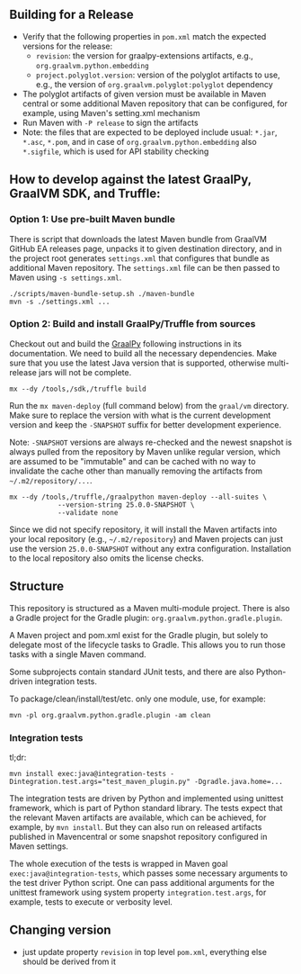 ## Building for a Release

* Verify that the following properties in `pom.xml` match the expected versions for the release:
  * `revision`: the version for graalpy-extensions artifacts, e.g., `org.graalvm.python.embedding`
  * `project.polyglot.version`: version of the polyglot artifacts to use, e.g., the version of `org.graalvm.polyglot:polyglot` dependency
* The polyglot artifacts of given version must be available in Maven central or some additional
  Maven repository that can be configured, for example, using Maven's setting.xml mechanism
* Run Maven with `-P release` to sign the artifacts
* Note: the files that are expected to be deployed include usual: `*.jar`, `*.asc`, `*.pom`,
  and in case of `org.graalvm.python.embedding` also `*.sigfile`, which is used for API stability checking

## How to develop against the latest GraalPy, GraalVM SDK, and Truffle:

### Option 1: Use pre-built Maven bundle

There is script that downloads the latest Maven bundle from GraalVM GitHub EA releases page, unpacks it to given
destination directory, and in the project root generates `settings.xml` that configures that bundle as additional
Maven repository. The `settings.xml` file can be then passed to Maven using `-s settings.xml`.

```
./scripts/maven-bundle-setup.sh ./maven-bundle
mvn -s ./settings.xml ...
```

### Option 2: Build and install GraalPy/Truffle from sources

Checkout out and build the [GraalPy](https://github.com/oracle/graalpython)
following instructions in its documentation. We need to build all the necessary
dependencies. Make sure that you use the latest Java version that is supported,
otherwise multi-release jars will not be complete.

```
mx --dy /tools,/sdk,/truffle build
```

Run the `mx maven-deploy` (full command below) from the `graal/vm` directory.
Make sure to replace the version with what is the current development version
and keep the `-SNAPSHOT` suffix for better development experience.

Note: `-SNAPSHOT` versions are always re-checked and the newest snapshot is
always pulled from the repository by Maven unlike regular version, which are
assumed to be "immutable" and can be cached with no way to invalidate the cache
other than manually removing the artifacts from `~/.m2/repository/...`.

```
mx --dy /tools,/truffle,/graalpython maven-deploy --all-suites \
            --version-string 25.0.0-SNAPSHOT \
            --validate none
```

Since we did not specify repository, it will install the Maven artifacts into
your local repository (e.g., `~/.m2/repository`) and Maven projects can just
use the version `25.0.0-SNAPSHOT` without any extra configuration. Installation
to the local repository also omits the license checks.

## Structure

This repository is structured as a Maven multi-module project. There is also a Gradle project
for the Gradle plugin: `org.graalvm.python.gradle.plugin`.

A Maven project and pom.xml exist for the Gradle plugin, but solely to delegate most of the
lifecycle tasks to Gradle. This allows you to run those tasks with a single Maven command.

Some subprojects contain standard JUnit tests, and there are also Python-driven integration tests.

To package/clean/install/test/etc. only one module, use, for example:

```
mvn -pl org.graalvm.python.gradle.plugin -am clean
```

### Integration tests

tl;dr:

```
mvn install exec:java@integration-tests -Dintegration.test.args="test_maven_plugin.py" -Dgradle.java.home=...
```

The integration tests are driven by Python and implemented using unittest framework, which is
part of Python standard library. The tests expect that the relevant Maven artifacts are available,
which can be achieved, for example, by `mvn install`. But they can also run on released artifacts
published in Mavencentral or some snapshot repository configured in Maven settings.

The whole execution of the tests is wrapped in Maven goal `exec:java@integration-tests`, which passes
some necessary arguments to the test driver Python script. One can pass additional arguments for the
unittest framework using system property `integration.test.args`, for example, tests to execute or
verbosity level.


## Changing version

- just update property `revision` in top level `pom.xml`, everything else should be derived from it
